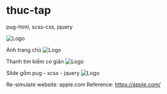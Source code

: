 # thuc-tap

pug-html,
scss-css,
jquery


![Logo](https://github.com/HuynhNhatTruong0108/thuc-tap/blob/master/anhwebdemo_thuctap.png)


Ảnh trang chủ
![Logo](https://github.com/HuynhNhatTruong0108/thuc-tap/blob/master/Trangchu.png)


Thanh tìm kiếm co giãn
![Logo](https://github.com/HuynhNhatTruong0108/thuc-tap/blob/master/timkiem.png)

Slide gồm pug - scss - jquery
![Logo](https://github.com/HuynhNhatTruong0108/thuc-tap/blob/master/slide.png)

Re-simulate website: apple.com
Reference: https://apple.com/

